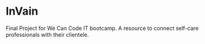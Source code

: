 # InVain
Final Project for We Can Code IT bootcamp. 
A resource to connect self-care professionals with their clientele.
